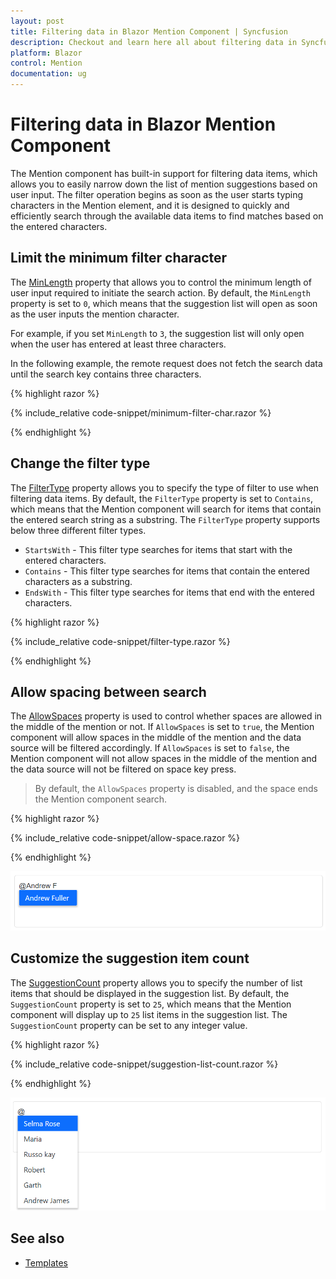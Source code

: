 ```yaml
---
layout: post
title: Filtering data in Blazor Mention Component | Syncfusion
description: Checkout and learn here all about filtering data in Syncfusion Blazor Mention component and much more details.  
platform: Blazor
control: Mention
documentation: ug
---
```


# Filtering data in Blazor Mention Component

The Mention component has built-in support for filtering data items, which allows you to easily narrow down the list of mention suggestions based on user input. The filter operation begins as soon as the user starts typing characters in the Mention element, and it is designed to quickly and efficiently search through the available data items to find matches based on the entered characters.

## Limit the minimum filter character

The [MinLength](https://help.syncfusion.com/cr/blazor/Syncfusion.Blazor.DropDowns.SfMention-1.html#Syncfusion_Blazor_DropDowns_SfMention_1_MinLength) property that allows you to control the minimum length of user input required to initiate the search action. By default, the `MinLength` property is set to `0`, which means that the suggestion list will open as soon as the user inputs the mention character.

For example, if you set `MinLength` to `3`, the suggestion list will only open when the user has entered at least three characters.

In the following example, the remote request does not fetch the search data until the search key contains three characters.

{% highlight razor %}

{% include_relative code-snippet/minimum-filter-char.razor %}

{% endhighlight %}

## Change the filter type

The [FilterType](https://help.syncfusion.com/cr/blazor/Syncfusion.Blazor.DropDowns.SfMention-1.html#Syncfusion_Blazor_DropDowns_SfMention_1_FilterType) property allows you to specify the type of filter to use when filtering data items. By default, the `FilterType` property is set to `Contains`, which means that the Mention component will search for items that contain the entered search string as a substring. The `FilterType` property supports below three different filter types.

* `StartsWith` - This filter type searches for items that start with the entered characters.
* `Contains` - This filter type searches for items that contain the entered characters as a substring.
* `EndsWith` - This filter type searches for items that end with the entered characters.

{% highlight razor %}

{% include_relative code-snippet/filter-type.razor %}

{% endhighlight %}

## Allow spacing between search

The [AllowSpaces](https://help.syncfusion.com/cr/blazor/Syncfusion.Blazor.DropDowns.SfMention-1.html#Syncfusion_Blazor_DropDowns_SfMention_1_AllowSpaces) property is used to control whether spaces are allowed in the middle of the mention or not. If `AllowSpaces` is set to `true`, the Mention component will allow spaces in the middle of the mention and the data source will be filtered accordingly. If `AllowSpaces` is set to `false`, the Mention component will not allow spaces in the middle of the mention and the data source will not be filtered on space key press.

> By default, the `AllowSpaces` property is disabled, and the space ends the Mention component search.

{% highlight razor %}

{% include_relative code-snippet/allow-space.razor %}

{% endhighlight %}

![Blazor Mention with allow space between search](./images/blazor-mention-allow-space.png)

## Customize the suggestion item count

The [SuggestionCount](https://help.syncfusion.com/cr/blazor/Syncfusion.Blazor.DropDowns.SfMention-1.html#Syncfusion_Blazor_DropDowns_SfMention_1_SuggestionCount) property allows you to specify the number of list items that should be displayed in the suggestion list. By default, the `SuggestionCount` property is set to `25`, which means that the Mention component will display up to `25` list items in the suggestion list. The `SuggestionCount` property can be set to any integer value.

{% highlight razor %}

{% include_relative code-snippet/suggestion-list-count.razor %}

{% endhighlight %}

![Blazor Mention with suggestion item count](./images/blazor-mention-suggestion-list.png)

## See also

* [Templates](./templates)
